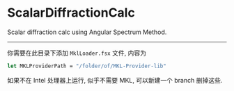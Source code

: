 # ScalarDiffractionCalc
Scalar diffraction calc using Angular Spectrum Method.

---------

你需要在此目录下添加 `MklLoader.fsx` 文件, 内容为 
```fsharp
let MKLProviderPath = "/folder/of/MKL-Provider-lib"
```
如果不在 Intel 处理器上运行, 似乎不需要 MKL, 可以新建一个 branch 删掉这些.

